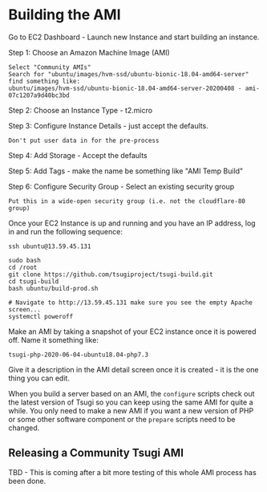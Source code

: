 
Building the AMI
================

Go to EC2 Dashboard - Launch new Instance and start building an instance.

Step 1: Choose an Amazon Machine Image (AMI)

    Select "Community AMIs"
    Search for "ubuntu/images/hvm-ssd/ubuntu-bionic-18.04-amd64-server" find something like:
    ubuntu/images/hvm-ssd/ubuntu-bionic-18.04-amd64-server-20200408 - ami-07c1207a9d40bc3bd

Step 2: Choose an Instance Type - t2.micro

Step 3: Configure Instance Details - just accept the defaults.

    Don't put user data in for the pre-process

Step 4: Add Storage - Accept the defaults

Step 5: Add Tags - make the name be something like "AMI Temp Build"

Step 6: Configure Security Group - Select an existing security group

    Put this in a wide-open security group (i.e. not the cloudflare-80 group)

Once your EC2 Instance is up and running and you have an IP address, log in and
run the following sequence:

    ssh ubuntu@13.59.45.131

    sudo bash
    cd /root
    git clone https://github.com/tsugiproject/tsugi-build.git
    cd tsugi-build
    bash ubuntu/build-prod.sh

    # Navigate to http://13.59.45.131 make sure you see the empty Apache screen...
    systemctl poweroff

Make an AMI by taking a snapshot of your EC2 instance once it is powered off.
Name it something like:

    tsugi-php-2020-06-04-ubuntu18.04-php7.3

Give it a description in the AMI detail screen once it is created - it
is the one thing you can edit.

When you build a server based on an AMI, the `configure` scripts 
check out the latest version of Tsugi so you can keep using the same AMI
for quite a while.  You only need to make a new AMI if you want a new
version of PHP or some other software component or the `prepare`
scripts need to be changed.


Releasing a Community Tsugi AMI
-------------------------------

TBD - This is coming after a bit more testing of this whole AMI process
has been done.



